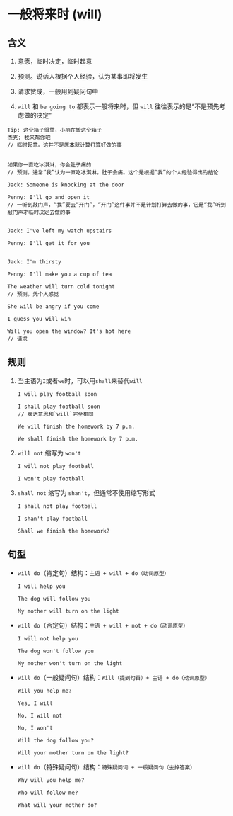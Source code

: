 # 一般将来时 (will)

## 含义

1. 意愿，临时决定，临时起意

2. 预测。说话人根据个人经验，认为某事即将发生

3. 请求赞成，一般用到疑问句中

4. `will` 和 `be going to` 都表示一般将来时，但 `will` 往往表示的是“不是预先考虑做的决定”

```
Tip: 这个箱子很重，小丽在搬这个箱子
杰克: 我来帮你吧
// 临时起意。这并不是原本就计算打算好做的事


如果你一直吃冰淇淋，你会肚子痛的
// 预测。通常“我”认为一直吃冰淇淋，肚子会痛。这个是根据“我”的个人经验得出的结论
```

```
Jack: Someone is knocking at the door

Penny: I'll go and open it
// 一听到敲门声，“我”要去“开门”，“开门”这件事并不是计划打算去做的事，它是“我”听到敲门声才临时决定去做的事


Jack: I've left my watch upstairs

Penny: I'll get it for you


Jack: I'm thirsty

Penny: I'll make you a cup of tea
```

```
The weather will turn cold tonight
// 预测。凭个人感觉

She will be angry if you come

I guess you will win
```

```
Will you open the window? It's hot here
// 请求
```

## 规则

1. 当主语为`I`或者`we`时，可以用`shall`来替代`will`

   ```
   I will play football soon

   I shall play football soon
   // 表达意思和`will`完全相同

   We will finish the homework by 7 p.m.

   We shall finish the homework by 7 p.m.
   ```

2. `will not` 缩写为 `won't`

   ```
   I will not play football

   I won't play football
   ```

3. `shall not` 缩写为 `shan't`，但通常不使用缩写形式

   ```
   I shall not play football

   I shan't play football

   Shall we finish the homework?
   ```

## 句型

- `will do`（肯定句）结构：`主语 + will + do（动词原型）`

  ```
  I will help you

  The dog will follow you

  My mother will turn on the light
  ```

- `will do`（否定句）结构：`主语 + will + not + do（动词原型）`

  ```
  I will not help you

  The dog won't follow you

  My mother won't turn on the light
  ```

- `will do`（一般疑问句）结构：`Will（提到句首）+ 主语 + do（动词原型）`

  ```
  Will you help me?

  Yes, I will

  No, I will not

  No, I won't

  Will the dog follow you?

  Will your mother turn on the light?
  ```

- `will do`（特殊疑问句）结构：`特殊疑问词 + 一般疑问句（去掉答案）`

  ```
  Why will you help me?

  Who will follow me?

  What will your mother do?
  ```
